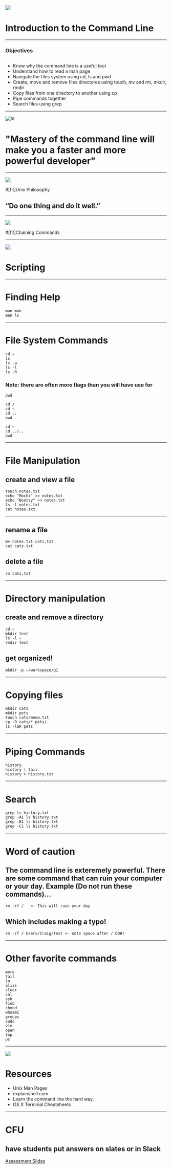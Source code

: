 ![](img/matrix.jpg)


# Introduction to the Command Line

---

### Objectives

##
- Know why the command line is a useful tool
- Understand how to read a man page
- Navigate the files system using cd, ls and pwd
- Create, move and remove files directores using touch, mv and rm, mkdir, rmdir
- Copy files from one directory to another using cp
- Pipe commands together
- Search files using grep

---

![fit](img/bash.png)

# "Mastery of the command line will make you a faster and more powerful developer"

---

![](img/lego.jpg)

#[fit]Unix Philosophy

## “Do one thing and do it well.”
---

![](img/chaining.jpg)

#[fit]Chaining Commands

---

![](img/scripting.jpg)

# Scripting

---

# Finding Help

```
man man
man ls
```

---

# File System Commands

```
cd ~
ls
ls -a
ls -l
ls -R
```

### Note: there are often more flags than you will have use for

```
pwd
```

```
cd /
cd ~
cd ..
pwd
```

```
cd ~
cd ../..
pwd
```
---

# File Manipulation

## create and view a file

```
touch notes.txt
echo "Mochi" >> notes.txt
echo "Bootsy" >> notes.txt
ls -l notes.txt
cat notes.txt
```

---

## rename a file

```
mv notes.txt cats.txt
cat cats.txt
```

## delete a file

```
rm cats.txt
```

---

# Directory manipulation

## create and remove a directory
```
cd ~
mkdir test
ls -l ~
rmdir test
```

## get organized!
```
mkdir -p ~/workspace/q1
```

---

# Copying files

```
mkdir cats
mkdir pets
touch cats/meow.txt
cp -R cats/* pets/.
ls -laR pets
```

---

# Piping Commands

```
history
history | tail
history > history.txt
```

---

# Search

```
grep ls history.txt
grep -A1 ls history.txt
grep -B1 ls history.txt
grep -C1 ls history.txt
```

---

# Word of caution

## The command line is exteremely powerful.  There are some command that can ruin your computer or your day.  Example (Do not run these commands)...

```
rm -rf /   <- This will ruin your day
```

## Which includes making a typo!

```
rm -rf / Users/Craig/test <- note space after / DOH!
```

---

# Other favorite commands

```
more
tail
ln
alias
clear
cal
ssh
find
chmod
whoami
groups
sudo
vim
open
top
ps
```

---

![](img/docs.png)

# Resources

- Unix Man Pages
- explainshell.com
- Learn the command line the hard way.
- OS X Terminal Cheatsheets


---

# CFU

## have students put answers on slates or in Slack
[Assessment Slides](https://docs.google.com/presentation/d/1Jhr3uhGQcUFizWu4nTJyz37Xy9mgffrN1kyMHiVUPYE/edit#slide=id.gd034ed29d_0_144)
